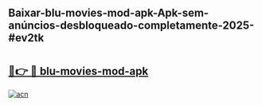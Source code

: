 ## Baixar-blu-movies-mod-apk-Apk-sem-anúncios-desbloqueado-completamente-2025-#ev2tk

# <h2><a href="https://ainizakaria.my?title=blu-movies-mod-apk&ref=20M">🔗👉 🔴 blu-movies-mod-apk</a></h2>

[![acn](https://github.com/user-attachments/assets/0f9c940e-d8b0-45ae-aac7-cd30a18b3e1c)](https://ainizakaria.my?title=blu-movies-mod-apk&ref=20M)


